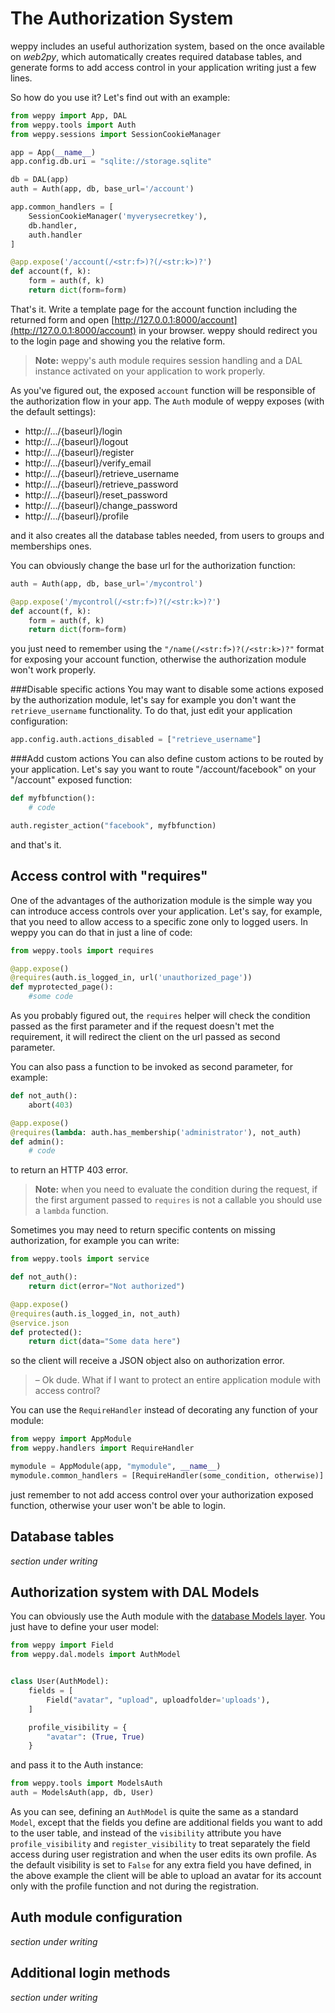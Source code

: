 The Authorization System
========================

weppy includes an useful authorization system, based on the once available on *web2py*, which automatically creates required database tables, and generate forms to add access control in your application writing just a few lines.

So how do you use it? Let's find out with an example:

```python
from weppy import App, DAL
from weppy.tools import Auth
from weppy.sessions import SessionCookieManager

app = App(__name__)
app.config.db.uri = "sqlite://storage.sqlite"

db = DAL(app)
auth = Auth(app, db, base_url='/account')

app.common_handlers = [
    SessionCookieManager('myverysecretkey'),
    db.handler,
    auth.handler
]

@app.expose('/account(/<str:f>)?(/<str:k>)?')
def account(f, k):
    form = auth(f, k)
    return dict(form=form)
```

That's it.
Write a template page for the account function including the returned form and open [http://127.0.0.1:8000/account](http://127.0.0.1:8000/account) in your browser. weppy should redirect you to the login page and showing you the relative form.

> **Note:** weppy's auth module requires session handling and a DAL instance activated on your application to work properly.

As you've figured out, the exposed `account` function will be responsible of the authorization flow in your app.
The `Auth` module of weppy exposes (with the default settings):

* http://.../{baseurl}/login
* http://.../{baseurl}/logout
* http://.../{baseurl}/register
* http://.../{baseurl}/verify_email
* http://.../{baseurl}/retrieve_username
* http://.../{baseurl}/retrieve_password
* http://.../{baseurl}/reset_password
* http://.../{baseurl}/change_password
* http://.../{baseurl}/profile

and it also creates all the database tables needed, from users to groups and memberships ones.

You can obviously change the base url for the authorization function:

```python
auth = Auth(app, db, base_url='/mycontrol')

@app.expose('/mycontrol(/<str:f>)?(/<str:k>)?')
def account(f, k):
    form = auth(f, k)
    return dict(form=form)
```
you just need to remember using the `"/name(/<str:f>)?(/<str:k>)?"` format for exposing your account function, otherwise the authorization module won't work properly.

###Disable specific actions
You may want to disable some actions exposed by the authorization module, let's say for example you don't want the `retrieve_username` functionality. To do that, just edit your application configuration:

```python
app.config.auth.actions_disabled = ["retrieve_username"]
```

###Add custom actions
You can also define custom actions to be routed by your application. Let's say you want to route "/account/facebook" on your "/account" exposed function:

```python
def myfbfunction():
    # code

auth.register_action("facebook", myfbfunction)
```

and that's it.

Access control with "requires"
------------------------------

One of the advantages of the authorization module is the simple way you can introduce access controls over your application. Let's say, for example, that you need to allow access to a specific zone only to logged users. In weppy you can do that in just a line of code:

```python
from weppy.tools import requires

@app.expose()
@requires(auth.is_logged_in, url('unauthorized_page'))
def myprotected_page():
    #some code
```

As you probably figured out, the `requires` helper will check the condition passed as the first parameter and if the request doesn't met the requirement, it will redirect the client on the url passed as second parameter.

You can also pass a function to be invoked as second parameter, for example:

```python
def not_auth():
    abort(403)

@app.expose()
@requires(lambda: auth.has_membership('administrator'), not_auth)
def admin():
    # code
```

to return an HTTP 403 error.

> **Note:** when you need to evaluate the condition during the request, if the first argument passed to `requires` is not a callable you should use a `lambda` function.

Sometimes you may need to return specific contents on missing authorization, for example you can write:

```python
from weppy.tools import service

def not_auth():
    return dict(error="Not authorized")

@app.expose()
@requires(auth.is_logged_in, not_auth)
@service.json
def protected():
    return dict(data="Some data here")
```

so the client will receive a JSON object also on authorization error.

> – Ok dude. What if I want to protect an entire application module with access control?

You can use the `RequireHandler` instead of decorating any function of your module:

```python
from weppy import AppModule
from weppy.handlers import RequireHandler

mymodule = AppModule(app, "mymodule", __name__)
mymodule.common_handlers = [RequireHandler(some_condition, otherwise)]
```

just remember to not add access control over your authorization exposed function, otherwise your user won't be able to login.

Database tables
---------------
*section under writing*

Authorization system with DAL Models
------------------------------------
You can obviously use the Auth module with the [database Models layer](./dal#the-models-layer). You just have to define your user model:

```python
from weppy import Field
from weppy.dal.models import AuthModel


class User(AuthModel):
    fields = [
        Field("avatar", "upload", uploadfolder='uploads'),
    ]

    profile_visibility = {
        "avatar": (True, True)
    }
```

and pass it to the Auth instance:

```python
from weppy.tools import ModelsAuth
auth = ModelsAuth(app, db, User)
```

As you can see, defining an `AuthModel` is quite the same as a standard `Model`, except that the fields you define are additional fields you want to add to the user table, and instead of the `visibility` attribute you have `profile_visibility` and `register_visibility` to treat separately the field access during user registration and when the user edits its own profile.
As the default visibility is set to `False` for any extra field you have defined, in the above example the client will be able to upload an avatar for its account only with the profile function and not during the registration.

Auth module configuration
-------------------------

*section under writing*

Additional login methods
------------------------

*section under writing*
